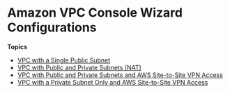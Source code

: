 # Amazon VPC Console Wizard Configurations<a name="VPC_wizard"></a>

**Topics**
+ [VPC with a Single Public Subnet](VPC_Scenario1.md)
+ [VPC with Public and Private Subnets \(NAT\)](VPC_Scenario2.md)
+ [VPC with Public and Private Subnets and AWS Site\-to\-Site VPN Access](VPC_Scenario3.md)
+ [VPC with a Private Subnet Only and AWS Site\-to\-Site VPN Access](VPC_Scenario4.md)
